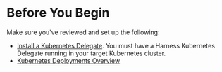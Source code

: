 # Before You Begin

Make sure you've reviewed and set up the following:

* [Install a Kubernetes Delegate](../../../platform/2_Delegates/install-delegates/overview.md). You must have a Harness Kubernetes Delegate running in your target Kubernetes cluster.
* [Kubernetes Deployments Overview](kubernetes-deployments-overview.md)
